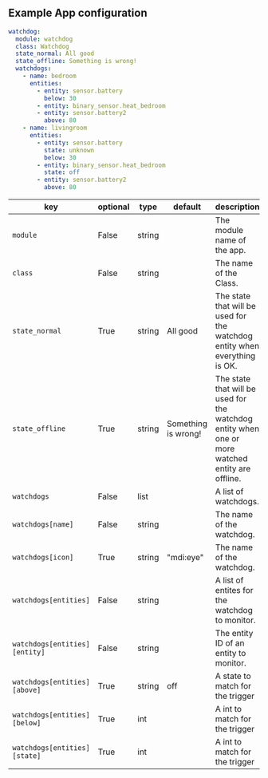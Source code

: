 
## Example App configuration

```yaml
watchdog:
  module: watchdog
  class: Watchdog
  state_normal: All good
  state_offline: Something is wrong!
  watchdogs:
    - name: bedroom
      entities:
        - entity: sensor.battery
          below: 30
        - entity: binary_sensor.heat_bedroom
        - entity: sensor.battery2
          above: 80
    - name: livingroom
      entities:
        - entity: sensor.battery
          state: unknown
          below: 30
        - entity: binary_sensor.heat_bedroom
          state: off
        - entity: sensor.battery2
          above: 80
```

key | optional | type | default | description
-- | -- | -- | -- | --
`module` | False | string | | The module name of the app.
`class` | False | string | | The name of the Class.
`state_normal` | True | string | All good | The state that will be used for the watchdog entity when everything is OK.
`state_offline` | True | string | Something is wrong! | The state that will be used for the watchdog entity when one or more watched entity are offline.
`watchdogs` | False | list | | A list of watchdogs.
`watchdogs[name]` | False | string | | The name of the watchdog.
`watchdogs[icon]` | True | string | "mdi:eye" | The name of the watchdog.
`watchdogs[entities]` | False | string | | A list of entites for the watchdog to monitor.
`watchdogs[entities][entity]` | False | string | | The entity ID of an entity to monitor.
`watchdogs[entities][above]` | True | string | off | A state to match for the trigger
`watchdogs[entities][below]` | True | int | | A int to match for the trigger
`watchdogs[entities][state]` | True | int | | A int to match for the trigger
